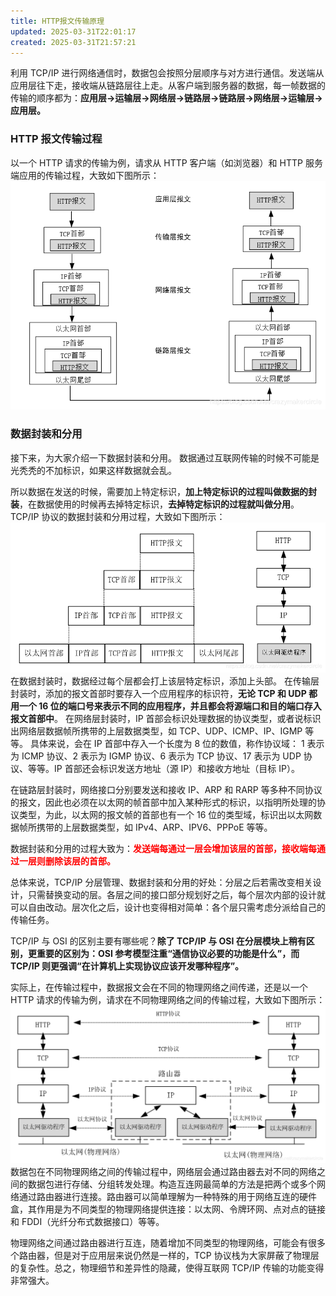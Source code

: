 ```yaml
---
title: HTTP报文传输原理
updated: 2025-03-31T22:01:17
created: 2025-03-31T21:57:21
---
```


利用 TCP/IP 进行网络通信时，数据包会按照分层顺序与对方进行通信。发送端从应用层往下走，接收端从链路层往上走。从客户端到服务器的数据，每一帧数据的传输的顺序都为：**应用层->运输层->网络层->链路层->链路层->网络层->运输层->应用层。**

### HTTP 报文传输过程

以一个 HTTP 请求的传输为例，请求从 HTTP 客户端（如浏览器）和 HTTP 服务端应用的传输过程，大致如下图所示：
![image1](../../../../resources/5af5389266794c948a41d03ba1a8e51c.png)

### 数据封装和分用

接下来，为大家介绍一下数据封装和分用。
数据通过互联网传输的时候不可能是光秃秃的不加标识，如果这样数据就会乱。

所以数据在发送的时候，需要加上特定标识，**加上特定标识的过程叫做数据的封装**，在数据使用的时候再去掉特定标识，**去掉特定标识的过程就叫做分用**。TCP/IP 协议的数据封装和分用过程，大致如下图所示：
![image2](../../../../resources/aef79a4343c2424f8a3c806ede46ba54.png)
在数据封装时，数据经过每个层都会打上该层特定标识，添加上头部。
在传输层封装时，添加的报文首部时要存入一个应用程序的标识符，**无论 TCP 和 UDP 都用一个 16 位的端口号来表示不同的应用程序，并且都会将源端口和目的端口存入报文首部中**。
在网络层封装时，IP 首部会标识处理数据的协议类型，或者说标识出网络层数据帧所携带的上层数据类型，如 TCP、UDP、ICMP、IP、IGMP 等等。
具体来说，会在 IP 首部中存入一个长度为 8 位的数值，称作协议域：
1 表示为 ICMP 协议、2 表示为 IGMP 协议、6 表示为 TCP 协议、17 表示为 UDP 协议、等等。IP 首部还会标识发送方地址（源 IP）和接收方地址（目标 IP）。

在链路层封装时，网络接口分别要发送和接收 IP、ARP 和 RARP 等多种不同协议的报文，因此也必须在以太网的帧首部中加入某种形式的标识，以指明所处理的协议类型，为此，以太网的报文帧的首部也有一个 16 位的类型域，标识出以太网数据帧所携带的上层数据类型，如 IPv4、ARP、IPV6、PPPoE 等等。

数据封装和分用的过程大致为：<strong style="color:red">发送端每通过一层会增加该层的首部，接收端每通过一层则删除该层的首部。</strong>

总体来说，TCP/IP 分层管理、数据封装和分用的好处：分层之后若需改变相关设计，只需替换变动的层。各层之间的接口部分规划好之后，每个层次内部的设计就可以自由改动。层次化之后，设计也变得相对简单：各个层只需考虑分派给自己的传输任务。

TCP/IP 与 OSI 的区别主要有哪些呢？**除了 TCP/IP 与 OSI 在分层模块上稍有区别，更重要的区别为：OSI 参考模型注重“通信协议必要的功能是什么”，而 TCP/IP 则更强调“在计算机上实现协议应该开发哪种程序”。**

实际上，在传输过程中，数据报文会在不同的物理网络之间传递，还是以一个 HTTP 请求的传输为例，请求在不同物理网络之间的传输过程，大致如下图所示：
![image3](../../../../resources/7a79d247195b43f7853773e81ab97dba.png)
数据包在不同物理网络之间的传输过程中，网络层会通过路由器去对不同的网络之间的数据包进行存储、分组转发处理。构造互连网最简单的方法是把两个或多个网络通过路由器进行连接。路由器可以简单理解为一种特殊的用于网络互连的硬件盒，其作用是为不同类型的物理网络提供连接：以太网、令牌环网、点对点的链接和 FDDI（光纤分布式数据接口）等等。

物理网络之间通过路由器进行互连，随着增加不同类型的物理网络，可能会有很多个路由器，但是对于应用层来说仍然是一样的，TCP 协议栈为大家屏蔽了物理层的复杂性。总之，物理细节和差异性的隐藏，使得互联网 TCP/IP 传输的功能变得非常强大。
